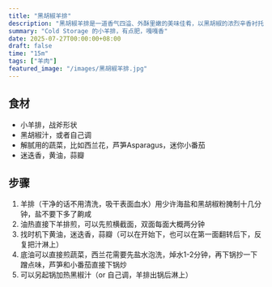 ```yaml
---
title: "黑胡椒羊排"
description: "黑胡椒羊排是一道香气四溢、外酥里嫩的美味佳肴，以黑胡椒的浓烈辛香衬托羊排的鲜嫩多汁，风味独特，回味悠长。"
summary: "Cold Storage 的小羊排，有点肥，嘎嘎香"
date: 2025-07-27T00:00:00+08:00
draft: false
time: "15m"
tags: ["羊肉"]
featured_image: "/images/黑胡椒羊排.jpg"
---
```


## 食材

- 小羊排，战斧形状
- 黑胡椒汁，或者自己调
- 解腻用的蔬菜，比如西兰花，芦笋Asparagus，迷你小番茄
- 迷迭香，黄油，蒜瓣

## 步骤

1. 羊排（干净的话不用清洗，吸干表面血水）用少许海盐和黑胡椒粉腌制十几分钟，盐不要下多了齁咸
2. 油热直接下羊排煎，可以先煎横截面，双面每面大概两分钟
3. 找时机下黄油，迷迭香，蒜瓣（可以在开始下，也可以在第一面翻转后下，反复把汁淋上）
4. 底油可以直接煎蔬菜，西兰花需要先盐水泡洗，焯水1-2分钟，再下锅抄一下蹭点味，芦笋和小番茄直接下锅炒
5. 可以另起锅加热黑椒汁（or 自己调，羊排出锅后淋上）